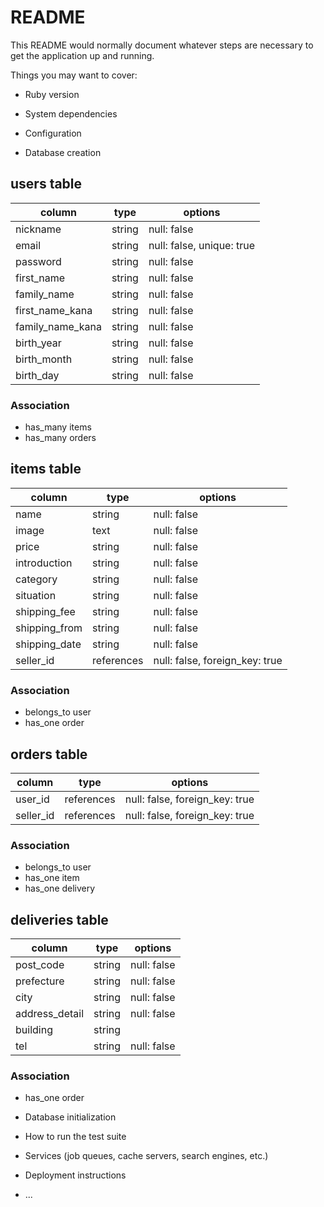 # README

This README would normally document whatever steps are necessary to get the
application up and running.

Things you may want to cover:

* Ruby version

* System dependencies

* Configuration

* Database creation

## users table

|column           |type   | options                   |
|-----------------|-------|---------------------------|
|nickname         |string | null: false               |
|email            |string | null: false, unique: true |
|password         |string | null: false               |
|first_name       |string | null: false               |
|family_name      |string | null: false               |
|first_name_kana  |string | null: false               |
|family_name_kana |string | null: false               |
|birth_year       |string | null: false               |
|birth_month      |string | null: false               |
|birth_day        |string | null: false               |


### Association
- has_many items
- has_many orders


## items table

|column        |type       | options                        |
|--------------|-----------|--------------------------------|
|name          |string     | null: false                    |
|image         |text       | null: false                    |
|price         |string     | null: false                    |
|introduction  |string     | null: false                    |
|category      |string     | null: false                    |
|situation     |string     | null: false                    |
|shipping_fee  |string     | null: false                    |
|shipping_from |string     | null: false                    |
|shipping_date |string     | null: false                    |
|seller_id     |references | null: false, foreign_key: true |


### Association
- belongs_to user 
- has_one order




## orders table
|column        |type       | options                        |
|--------------|-----------|--------------------------------|
|user_id       |references | null: false, foreign_key: true |
|seller_id     |references | null: false, foreign_key: true |


### Association
- belongs_to user
- has_one item
- has_one delivery


## deliveries table
|column        |type       | options                        |
|--------------|-----------|--------------------------------|
|post_code     |string     | null: false                    |
|prefecture    |string     | null: false                    |
|city          |string     | null: false                    |
|address_detail|string     | null: false                    |
|building      |string     |                                |
|tel           |string     | null: false                    |

### Association
- has_one order


* Database initialization

* How to run the test suite

* Services (job queues, cache servers, search engines, etc.)

* Deployment instructions

* ...
